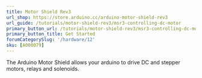 ```yaml
---
title: Motor Shield Rev3
url_shop: https://store.arduino.cc/arduino-motor-shield-rev3
url_guide: /tutorials/motor-shield-rev3/msr3-controlling-dc-motor
primary_button_url: /tutorials/motor-shield-rev3/msr3-controlling-dc-motor
primary_button_title: Get Started
forumCategorySlug: '/hardware/12'
sku: [A000079]
---
```


The Arduino Motor Shield allows your arduino to drive DC and stepper motors, relays and solenoids.
